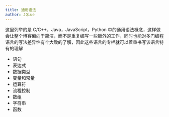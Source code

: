 ```yaml
---
title: 通用语法
author: JQiue
---
```


这里列举的是 C/C++，Java，JavaScript，Python 中的通用语法概念，这样做会让整个博客偏向于简洁，而不是重复编写一些额外的工作，同时也能对多门编程语言的写法差异性有个大致的了解，因此这些语言的专栏就可以着重书写该语言特有的理解

+ 语句
+ 表达式
+ 数据类型
+ 变量和常量
+ 运算符
+ 流程控制
+ 数组
+ 字符串
+ 函数
